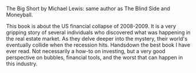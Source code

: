  The Big Short by Michael Lewis: same author as The Blind Side and Moneyball.  

This book is about the US financial collapse of 2008-2009.  It is a very gripping story of several individuals who discovered what was happening in the real estate market.  As they delve deeper into the mystery, their world's eventually collide when the recession hits.  Handsdown the best book I have ever read.  Not necessarily a how-to on investing, but a very good perspective on bubbles, financial tools, and the worst that can happen in this industry. 